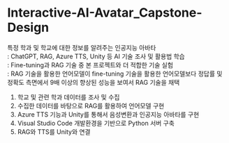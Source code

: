# Interactive-AI-Avatar_Capstone-Design
특정 학과 및 학교에 대한 정보를 알려주는 인공지능 아바타  
: ChatGPT, RAG, Azure TTS, Unity 등 AI 기술 조사 및 활용법 학습  
: Fine-tuning과 RAG 기술 중 본 프로젝트와 더 적합한 기술 실험  
: RAG 기술을 활용한 언어모델이 fine-tuning 기술을 활용한 언어모델보다 정답률 및 정확도 측면에서 9배 이상의 향상된 성능을 보여서 RAG 기술을 채택
1. 학교 및 관련 학과 데이터를 조사 및 수집
2. 수집한 데이터를 바탕으로 RAG를 활용하여 언어모델 구현
3. Azure TTS 기능과 Unity를 통해서 음성변환과 인공지능 아바타를 구현
4. Visual Studio Code 개발환경을 기반으로 Python 서버 구축
5. RAG와 TTS를 Unity와 연결
